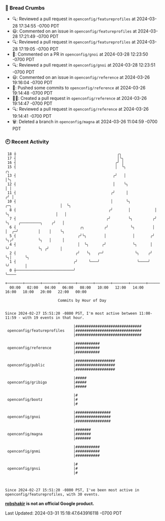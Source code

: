 ### 🍞 Bread Crumbs

 * 🔍: Reviewed a pull request in  `openconfig/featureprofiles` at 2024-03-28 17:34:55 -0700 PDT
 * 😃: Commented on an issue in `openconfig/featureprofiles` at 2024-03-28 17:21:49 -0700 PDT
 * 🔍: Reviewed a pull request in  `openconfig/featureprofiles` at 2024-03-28 17:19:05 -0700 PDT
 * 💬: Commented on a PR in  `openconfig/gnoi` at 2024-03-28 12:23:50 -0700 PDT
 * 🔍: Reviewed a pull request in  `openconfig/gnoi` at 2024-03-28 12:23:51 -0700 PDT
 * 😃: Commented on an issue in `openconfig/reference` at 2024-03-26 19:16:04 -0700 PDT
 * 🚢: Pushed some commits to `openconfig/reference` at 2024-03-26 19:14:48 -0700 PDT
 * ✍🏼: Created a pull request in `openconfig/reference` at 2024-03-26 19:14:47 -0700 PDT
 * 🔍: Reviewed a pull request in  `openconfig/reference` at 2024-03-26 19:14:41 -0700 PDT
 * 🗑: Deleted a branch in `openconfig/magna` at 2024-03-26 11:04:59 -0700 PDT

### 🕘 Recent Activity
```
 18 ┼                                              ╭╮
 17 ┤                                              │╰╮
 16 ┤                                             ╭╯ │
 15 ┤                                             │  ╰╮                                       ╭╮
 13 ┤                                            ╭╯   │                                       │╰╮
 12 ┤                                            │    ╰╮                                      │ │
 11 ┤                                           ╭╯     │                                     ╭╯ │
 10 ┤                                           │      ╰╮           ╭─╮                      │  ╰╮
  8 ┤                                          ╭╯       │           │ ╰╮                     │   │
  7 ┤                                         ╭╯        ╰╮         ╭╯  ╰╮    ╭─────────╮    ╭╯   │
  6 ┤                             ╭╮         ╭╯          ╰╮        │    │  ╭─╯         │    │    ╰╮
  5 ┤                            ╭╯╰╮        │            │       ╭╯    ╰╮╭╯           ╰╮   │     │
  4 ┤                            │  ╰╮      ╭╯            ╰╮      │      ╰╯             ╰╮ ╭╯     │
  2 ┤                           ╭╯   ╰╮   ╭─╯              ╰╮    ╭╯                      ╰╮│      ╰╮
  1 ┤                          ╭╯     ╰───╯                 ╰────╯                        ╰╯       │
  0 ┼──────────────────────────╯                                                                   ╰────
    +───────+───────+───────+───────+───────+───────+───────+───────+───────+───────+───────+───────+────
  00:00   02:00   04:00   06:00   08:00   10:00   12:00   14:00   16:00   18:00   20:00   22:00   00:00   

						Commits by Hour of Day


Since 2024-02-27 15:51:20 -0800 PST, I'm most active between 11:00-11:59 - with 19 events in that hour.

```



```
                               |##############################
 openconfig/featureprofiles    |##############################
                               |##############################

                               |###########
 openconfig/reference          |###########
                               |###########

                               |##################
 openconfig/public             |##################
                               |##################

                               |#####
 openconfig/gribigo            |#####
                               |#####

                               |#
 openconfig/bootz              |#
                               |#

                               |################
 openconfig/gnoi               |################
                               |################

                               |#######
 openconfig/magna              |#######
                               |#######

                               |###########
 openconfig/gnmi               |###########
                               |###########

                               |#
 openconfig/gnsi               |#
                               |#



Since 2024-02-27 15:51:20 -0800 PST, I've been most active in openconfig/featureprofiles, with 30 events.

```
**[robshakir](mailto:robjs@google.com) is not an official Google product.**  


Last Updated: 2024-03-31 15:18:47.643916118 -0700 PDT

